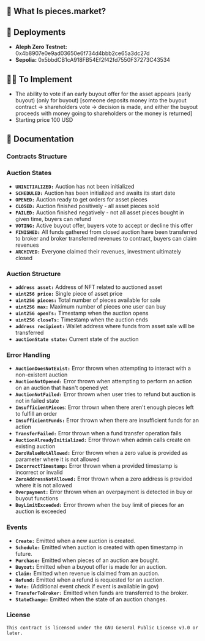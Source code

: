 ## 🔬 **What Is pieces.market?**

## 🚀 **Deployments**

-   **Aleph Zero Testnet:** 0x4b8907e0e9ad03650e6f734d4bbb2ce65a3dc27d
-   **Sepolia:** 0x5bbdCB1cA918FB54Ef2f42fd7550F37273C43534

## 👷‍♂️ **To Implement**

-   The ability to vote if an early buyout offer for the asset appears (early buyout) (only for buyout)
    [someone deposits money into the buyout contract -> shareholders vote -> decision is made, and either the buyout proceeds with money going to shareholders or the money is returned]
-   Starting price 100 USD

## 📃 **Documentation**

### Contracts Structure

### Auction States

-   **`UNINITIALIZED:`** Auction has not been initialized
-   **`SCHEDULED:`** Auction has been initialized and awaits its start date
-   **`OPENED:`** Auction ready to get orders for asset pieces
-   **`CLOSED:`** Auction finished positively - all asset pieces sold
-   **`FAILED:`** Auction finished negatively - not all asset pieces bought in given time, buyers can refund
-   **`VOTING:`** Active buyout offer, buyers vote to accept or decline this offer
-   **`FINISHED:`** All funds gathered from closed auction have been transferred to broker and broker transferred revenues to contract, buyers can claim revenues
-   **`ARCHIVED:`** Everyone claimed their revenues, investment ultimately closed

### Auction Structure

-   **`address asset:`** Address of NFT related to auctioned asset
-   **`uint256 price:`** Single piece of asset price
-   **`uint256 pieces:`** Total number of pieces available for sale
-   **`uint256 max:`** Maximum number of pieces one user can buy
-   **`uint256 openTs:`** Timestamp when the auction opens
-   **`uint256 closeTs:`** Timestamp when the auction ends
-   **`address recipient:`** Wallet address where funds from asset sale will be transferred
-   **`auctionState state:`** Current state of the auction

### Error Handling

-   **`AuctionDoesNotExist:`** Error thrown when attempting to interact with a non-existent auction
-   **`AuctionNotOpened:`** Error thrown when attempting to perform an action on an auction that hasn't opened yet
-   **`AuctionNotFailed:`** Error thrown when user tries to refund but auction is not in failed state
-   **`InsufficientPieces`**: Error thrown when there aren't enough pieces left to fulfill an order
-   **`InsufficientFunds:`** Error thrown when there are insufficient funds for an action
-   **`TransferFailed:`** Error thrown when a fund transfer operation fails
-   **`AuctionAlreadyInitialized:`** Error thrown when admin calls create on existing auction
-   **`ZeroValueNotAllowed:`** Error thrown when a zero value is provided as parameter where it is not allowed
-   **`IncorrectTimestamp:`** Error thrown when a provided timestamp is incorrect or invalid
-   **`ZeroAddressNotAllowed:`** Error thrown when a zero address is provided where it is not allowed
-   **`Overpayment:`** Error thrown when an overpayment is detected in buy or buyout functions
-   **`BuyLimitExceeded:`** Error thrown when the buy limit of pieces for an auction is exceeded

### Events

-   **`Create:`** Emitted when a new auction is created.
-   **`Schedule:`** Emitted when auction is created with open timestamp in future.
-   **`Purchase:`** Emitted when pieces of an auction are bought.
-   **`Buyout:`** Emitted when a buyout offer is made for an auction.
-   **`Claim:`** Emitted when revenue is claimed from an auction.
-   **`Refund:`** Emitted when a refund is requested for an auction.
-   **`Vote:`** (Additional event check if event is available in gov)
-   **`TransferToBroker:`** Emitted when funds are transferred to the broker.
-   **`StateChange:`** Emitted when the state of an auction changes.

### License

    This contract is licensed under the GNU General Public License v3.0 or later.
